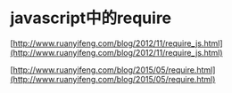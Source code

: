 # javascript中的require

[http://www.ruanyifeng.com/blog/2012/11/require_js.html](http://www.ruanyifeng.com/blog/2012/11/require_js.html)

[http://www.ruanyifeng.com/blog/2015/05/require.html](http://www.ruanyifeng.com/blog/2015/05/require.html)